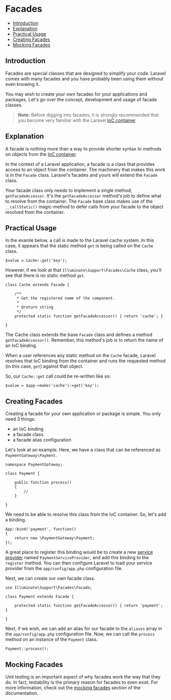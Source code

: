 # Facades

- [Introduction](#introduction)
- [Explanation](#explanation)
- [Practical Usage](#practical-usage)
- [Creating Facades](#creating-facades)
- [Mocking Facades](#mocking-facades)

<a name="introduction"></a>
## Introduction

Facades are special classes that are designed to simplify your code. Laravel comes with many facades and you have probably been using them without even knowing it.

You may wish to create your own facades for your applications and packages. Let's go over the concept, development and usage of facade classes.

> **Note:** Before digging into facades, it is strongly recommended that you become very familiar with the Laravel [IoC container](/docs/ioc).

<a name="explanation"></a>
## Explanation

A facade is nothing more than a way to provide shorter syntax to methods on objects from the [IoC container](/docs/ioc).

In the context of a Laravel application, a facade is a class that provides access to an object from the container. The machinery that makes this work is in the `Facade` class. Laravel's facades and yours will extend the `Facade` class.

Your facade class only needs to implement a single method, `getFacadeAccessor`. It's the `getFacadeAccessor` method's job to define what to resolve from the container. The `Facade` base class makes use of the `__callStatic()` magic-method to defer calls from your facade to the object resolved from the container.

<a name="practical-usage"></a>
## Practical Usage

In the examle below, a call is made to the Laravel cache system. In this case, it appears that the static method `get` is being called on the `Cache` class.

	$value = Cache::get('key');

However, if we look at that `Illuminate\Support\Facades\Cache` class, you'll see that there is no static method `get`.

	class Cache extends Facade {

		/**
		 * Get the registered name of the component.
		 *
		 * @return string
		 */
		protected static function getFacadeAccessor() { return 'cache'; }

	}

The Cache class extends the base `Facade` class and defines a method `getFacadeAccessor()`. Remember, this method's job is to return the name of an IoC binding.

When a user references any static method on the `Cache` facade, Laravel resolves that IoC binding from the container and runs the requested method (in this case, `get`) against that object.

So, our `Cache::get` call could be re-written like so:

	$value = $app->make('cache')->get('key');

<a name="creating-facades"></a>
## Creating Facades

Creating a facade for your own application or package is simple. You only need 3 things:

- an IoC binding
- a facade class
- a facade alias configuration

Let's look at an example. Here, we have a class that can be referenced as `PaymentGateway\Payment`.

	namespace PaymentGateway;

	class Payment {

		public function process()
		{
			//
		}

	}

We need to be able to resolve this class from the IoC container. So, let's add a binding.

	App::bind('payment', function()
	{
		return new \PaymentGateway\Payment;
	});

A great place to register this binding would be to create a new [service provider](/docs/ioc#service-providers) named `PaymentServiceProvider`, and add this binding to the `register` method. You can then configure Laravel to load your service provider from the `app/config/app.php` configuration file.

Next, we can create our own facade class.

	use Illuminate\Support\Facades\Facade;

	class Payment extends Facade {

		protected static function getFacadeAccessor() { return 'payment'; }

	}

Next, if we wish, we can add an alias for our facade to the `aliases` array in the `app/config/app.php` configuration file. Now, we can call the `process` method on an instance of the `Payment` class.

	Payment::process();

<a name="mocking-facades"></a>
## Mocking Facades

Unit testing is an important aspect of why facades work the way that they do. In fact, testability is the primary reason for facades to even exist. For more information, check out the [mocking facades](/docs/testing#mocking-facades) section of the documentation.
